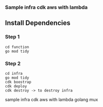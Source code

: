 ### Sample infra cdk aws with lambda


## Install Dependencies

### Step 1
```
cd function 
go mod tidy

```

### Step 2

```
cd infra 
go mod tidy
cdk boostrap
cdk deploy
cdk destroy -> to destroy infra

```

sample infra cdk aws with lambda golang mux
 